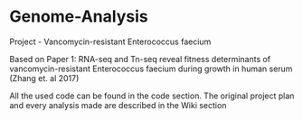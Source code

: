 # Genome-Analysis
Project - Vancomycin-resistant Enterococcus faecium 

Based on Paper 1: RNA-seq and Tn-seq reveal fitness determinants of vancomycin-resistant Enterococcus faecium during growth in human serum (Zhang et. al 2017)

All the used code can be found in the code section. The original project plan and every analysis made are described in the Wiki section 
